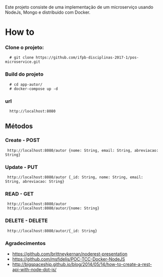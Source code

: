 Este projeto consiste de uma implementação de um microserviço usando NodeJs, Mongo e distribuido com Docker.

# How to

### Clone o projeto:

```
  # git clone https://github.com/ifpb-disciplinas-2017-1/pos-microservice.git
```

### Build do projeto

```
  # cd app-autor/
  # docker-compose up -d 
```

### url

```
  http://localhost:8080
```

## Métodos

### Create - POST
```
 http://localhost:8080/autor {nome: String, email: String, abreviacao: String}
```

### Update - PUT
```
 http://localhost:8080/autor {_id: String, nome: String, email: String, abreviacao: String}
```

### READ - GET
```
 http://localhost:8080/autor 
 http://localhost:8080/autor/{nome: String}
```

### DELETE - DELETE
```
 http://localhost:8080/autor/{_id: String}
```
### Agradecimentos 

* https://github.com/brittneykernan/noderest-presentation
* https://github.com/msfidelis/POC-TCC-Docker-NodeJS
* http://bigspaceship.github.io/blog/2014/05/14/how-to-create-a-rest-api-with-node-dot-js/
